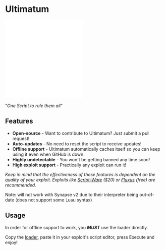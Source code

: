 # Ultimatum

[![Ultimatum Logo](https://raw.githubusercontent.com/Amourousity/Ultimatum/main/smallLogo.png)](https://github.com/Amourousity/Ultimatum#Ultimatum)

"*One Script to rule them all*"

## Features

- **Open-source** - Want to contribute to Ultimatum? Just submit a pull request!
- **Auto-updates** - No need to reset the script to receive updates!
- **Offline support** - Ultimatum automatically caches itself so you can keep using it even when GitHub is down.
- **Highly undetectable** - You won't be getting banned any time soon!
- **High exploit support** - Practically any exploit can run it!

*Keep in mind that the effectiveness of these features is dependent on the quality of your exploit. Exploits like [Script-Ware](https://script-ware.com) ($20) or [Fluxus](https://fluxteam.net) (free) are recommended.*

Note: will not work with Synapse v2 due to their interpreter being out-of-date (does not support some Luau syntax)

## Usage

In order for offline support to work, you ***MUST*** use the loader directly.

Copy the [loader](/Loader.lua), paste it in your exploit's script editor, press Execute and enjoy!
